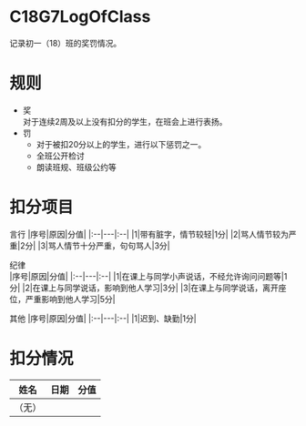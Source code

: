# C18G7LogOfClass
记录初一（18）班的奖罚情况。
# 规则
+ 奖  
  对于连续2周及以上没有扣分的学生，在班会上进行表扬。
+ 罚  
  + 对于被扣20分以上的学生，进行以下惩罚之一。
  + 全班公开检讨
  + 朗读班规、班级公约等
# 扣分项目
言行 
|序号|原因|分值|
|:--|---|:--|
|1|带有脏字，情节较轻|1分|
|2|骂人情节较为严重|2分|
|3|骂人情节十分严重，句句骂人|3分|

纪律  
|序号|原因|分值|
|:--|---|:--|
|1|在课上与同学小声说话，不经允许询问问题等|1分|
|2|在课上与同学说话，影响到他人学习|3分|
|3|在课上与同学说话，离开座位，严重影响到他人学习|5分|

其他
|序号|原因|分值|
|:--|---|:--|
|1|迟到、缺勤|1分|

# 扣分情况
|姓名|日期|分值|
|--|--|--|
|（无）|||
